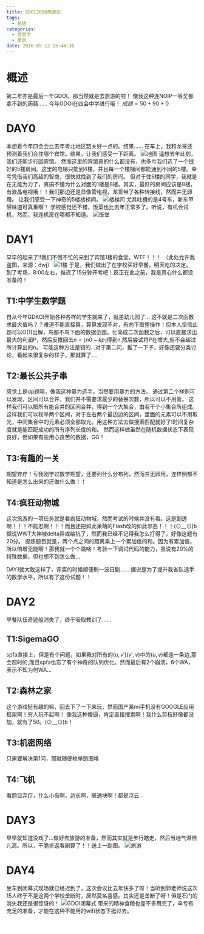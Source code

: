 ```yaml
---
title: GDOI2016旅游记
tags:
  - 总结
categories:
  - 信息学
  - 原创
date: 2016-05-12 15:44:38
---
```

# 概述
第二年亦是最后一年GDOI。那当然就是去旅游的啦！
像我这种连NOIP一等奖都拿不到的蒟蒻......
今年GDOI在四会中学进行哦！
$成绩 = 50+90+0$

# DAY0
本想着今年四会会比去年粤北地区韶关好一点的。结果......
在车上，我和龙哥还预测着我们会住哪个宾馆。结果，让我们感受一下距离。
![地图](\images\GDOI2016\地图.png)
遥想去年此刻，我们还能步行回宾馆。
然而这里的宾馆真的什么都没有，也多亏我们选了一个很好的5楼房间。这里的电梯只能到4楼，并且每一个楼梯间都能通到不同的5楼。幸亏凭借我们高超的智商，很快就找到了我们的房间。
但对于住8楼的同学，我就是在无能为力了，真搞不懂为什么对面的1楼是8楼。其实，最好的房间应该是8楼，有液晶电视哦！！我们那边还是显像管电视，龙哥带了各种转接线，然而并无卵用。
让我们感受一下神奇的5楼楼梯间。
![楼梯间](\images\GDOI2016\楼梯间.png)
尤其吐槽的是4号车，新车甲醛味道可真重啊！
学校感觉还不错，饭菜也比去年正常多了。听说，有机会试机，然而，我连机房在哪都不知道。
![饭堂](\images\GDOI2016\饭堂.png)

# DAY1
早早的起来了!!我们不慌不忙的来到了宾馆1楼的食堂。WTF！！！
（此处允许我盗图，来源：dwj）
![1楼](\images\GDOI2016\20160503183122071)
于是，我们做出了在学校买好早餐，明天吃的决定。
到了考场，8:00左右，推迟了15分钟开考吧！反正在此之前，我是真心什么都没准备的！

## T1:中学生数学题
自从今年GDKOI开始各种各样的学生就来了，就差幼儿园了...
这不就是二次函数求最大值吗？？难道不能直接算，算算发现不对，有向下取整操作！但本人坚信此题可以O(1)出解，鸟都不鸟下面的数据范围。化简成二次函数之后，可以直接求出最大的利润P，然后反推回去$n=\lfloor n0-kp \rfloor$得到n,然后尝试将P在增大,但不会超过所计算出的n。
可能这种方法是错的...对于第二问，推了一下子，好像还要分类讨论，看起来很复杂的样子，那就算了....

## T2:最长公共子串
感觉上是dp题嘛，像我这种暴力选手。当然要用暴力的方法。
通过第二个样例可以发现，区间可以合并，我们并不需要求最少的替换次数，所以可以不用管。
这样我们可以把所有能合并的区间合并，得到一个大集合，由若干个小集合所组成。这样我们可以枚举两个区间，对于左右两个最边边的区间，里面的元素可以不用取光，中间集合中的元素必须全部取光。用这种方法去做搜索匹配就好了!时间复杂度就是能匹配成功的所有序列长度的和。
然而这样做虽然在随机数据状态下表现良好，但如果有些用心良苦的数据，GG！

## T3:有趣的一关
期望弃疗！亏我刚学过数学期望，还要列什么分布列，然而并无卵用，连样例都不知道是怎么出来的还做什么做！！

## T4:疯狂动物城
这次旅游的一项任务就是看疯狂动物城，然而考试的时候并没有看。这是剧透啊！！！不能忍啊！！！而且还把如此呆萌的Flash改的如此邪恶！！！(⊙﹏⊙)b
据说WWT大神被delta异或给坑了，然而我已经不记得我怎么打得了，好像这题有20分。
提炼题目就是，两个点之间的距离乘上一个累加值的和。因为有累加值，所以倍增无能啊！那我就一个个跳咯！考验一下调试代码的能力，虽说有20%的特殊数据，但也想不到怎么做...

DAY1就大致这样了，评奖的时候顺便刷一波日剧......
据说是为了提升我省队选手的数学水平，所以有了这份试题！！
<font color=#FFFFFF>《我的乖乖女》你看不到我！！</font>

# DAY2
早餐队伍奇迹般消失了，终于吸取教训了......

## T1:SigemaGO
spfa直接上，但是有个问题，如果我对所有的$(u,v')(v',v)$中的$(u,v)$都连一条边,那会超时的,而且spfa也忘了有个神奇的队列优化。然而最后有2个崩溃，6个WA，表示不知为何WA...

## T2:森林之家
这个游戏挺有趣的嘛，回去下了一下来玩，然而国产某mi手机没有GOOGLE应用框架啊！穷人玩不起啊！
像我这种傻逼，肯定直接搜索啊！我什么剪枝好像都没加，就有了50。(⊙﹏⊙)b！

## T3:机密网络 
只需要解决第1问，那就随便枚举跑图咯

## T4:飞机
看题目弃疗，什么小岛啊，边长啊，联通块啊！都是浮云...

# DAY3
早早就知道没戏了...做好去旅游的准备，然而其实就是步行瞎走，然后当地气温倍儿高。所以，干脆折返看剧算了！！送上一副图。
![旅游](\images\GDOI2016\旅游.png)

# DAY4
坐车到闭幕式现场就已经迟到了，这次会议比去年快多了呀！当听到郭老师说这次15人终于不是这两个学校垄断时，居然莫名喜感。其实还是垄断了呀！但是石门的消失我还是很惊讶的！
![GDOI闭幕式](\images\GDOI2016\闭幕式.png)
带来的精神食粮也差不多用完了，辛亏有充足的准备，才能在这种不能用的wifi状态下挺过去。
<font color=#FFFFFF>《我的乖乖女》萌萌果的声音真是太软了，接受无能啊！《相棒》还是觉得s10e10好！当然也有几级脑洞挺大的！相比脑残《柯南》算是非常好的了。</font>